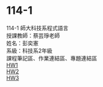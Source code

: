# 114-1
114-1 師大科技系程式語言  
授課教師：蔡芸琤老師  
姓名：彭奕憲  
系級：科技系2年級  
課程筆記區、作業連結區、專題連結區  
[HW1](https://github.com/41371113h-xian/114-1/blob/main/HW_1.ipynb)  
[HW2](HW_2.ipynb)  
[HW3](HW_2.ipynb)  

